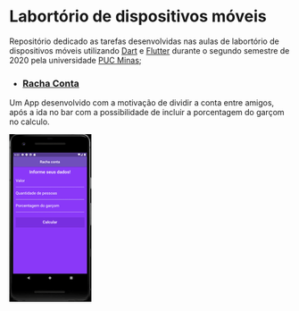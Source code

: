 # Labortório de dispositivos móveis

Repositório dedicado as tarefas desenvolvidas nas aulas de labortório de dispositivos móveis utilizando [Dart](https://dart.dev/guides/language) e [Flutter](https://flutter.dev/)  durante o segundo semestre de 2020 pela universidade [PUC Minas](https://www.pucminas.br/);

- ### [Racha Conta](https://github.com/Gabriel-Volpini/Lab-Dispositivos-moveis/tree/master/racha_conta)
Um App desenvolvido com a motivação de dividir a conta entre amigos, após a ida no bar com a possibilidade de incluir a porcentagem do garçom no calculo.

![](/racha_conta/example/demo.gif)
